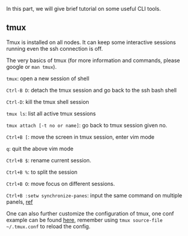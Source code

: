 In this part, we will give brief tutorial on some useful CLI tools.

## tmux

Tmux is installed on all nodes. It can keep some interactive sessions running even the ssh connection is off.

The very basics of tmux (for more information and commands, please google or `man tmux`).

`tmux`: open a new session of shell

`Ctrl-B D`: detach the tmux session and go back to the ssh bash shell

`Ctrl-D`: kill the tmux shell session

`tmux ls`: list all active tmux sessions

`tmux attach [-t no or name]`: go back to tmux session given no.

`Ctrl+B [`: move the screen in tmux session, enter vim mode

`q`: quit the above vim mode

`Ctrl+B $`: rename current session.

`Ctrl+B %`: to split the session

`Ctrl+B O`: move focus on different sessions.

`Ctrl+B :setw synchronize-panes`: input the same command on multiple panels, [ref](https://sanctum.geek.nz/arabesque/sync-tmux-panes/)

One can also further customize the configuration of tmux, one conf example can be found [here](https://github.com/gpakosz/.tmux#enabling-the-powerline-look), remember using `tmux source-file ~/.tmux.conf` to reload the config.